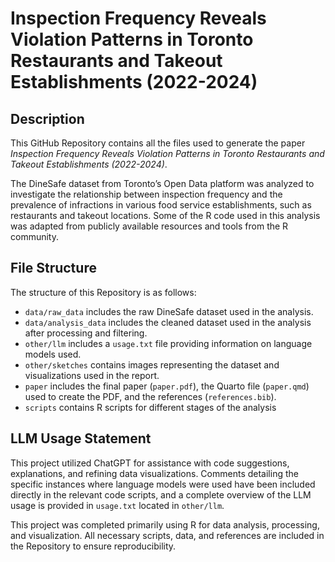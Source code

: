 # Inspection Frequency Reveals Violation Patterns in Toronto Restaurants and Takeout Establishments (2022-2024)

## Description

This GitHub Repository contains all the files used to generate the paper *Inspection Frequency Reveals Violation Patterns in Toronto Restaurants and Takeout Establishments (2022-2024)*.

The DineSafe dataset from Toronto’s Open Data platform was analyzed to investigate the relationship between inspection frequency and the prevalence of infractions in various food service establishments, such as restaurants and takeout locations. Some of the R code used in this analysis was adapted from publicly available resources and tools from the R community.

## File Structure

The structure of this Repository is as follows:

- `data/raw_data` includes the raw DineSafe dataset used in the analysis.
- `data/analysis_data` includes the cleaned dataset used in the analysis after processing and filtering.
- `other/llm` includes a `usage.txt` file providing information on language models used.
- `other/sketches` contains images representing the dataset and visualizations used in the report.
- `paper` includes the final paper (`paper.pdf`), the Quarto file (`paper.qmd`) used to create the PDF, and the references (`references.bib`).
- `scripts` contains R scripts for different stages of the analysis

## LLM Usage Statement

This project utilized ChatGPT for assistance with code suggestions, explanations, and refining data visualizations. Comments detailing the specific instances where language models were used have been included directly in the relevant code scripts, and a complete overview of the LLM usage is provided in `usage.txt` located in `other/llm`.

This project was completed primarily using R for data analysis, processing, and visualization. All necessary scripts, data, and references are included in the Repository to ensure reproducibility.
